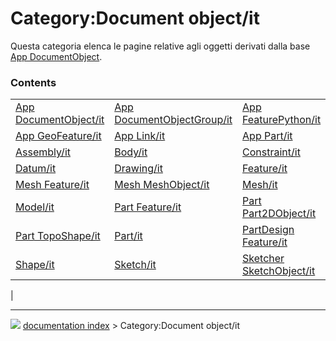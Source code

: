 # Category:Document object/it
Questa categoria elenca le pagine relative agli oggetti derivati dalla base [App DocumentObject](App_DocumentObject/it.md).

### Contents

|     |     |     |
| --- | --- | --- |
| [App DocumentObject/it](App_DocumentObject/it.md) | [App DocumentObjectGroup/it](App_DocumentObjectGroup/it.md) | [App FeaturePython/it](App_FeaturePython/it.md) |
| [App GeoFeature/it](App_GeoFeature/it.md) | [App Link/it](App_Link/it.md) | [App Part/it](App_Part/it.md) |
| [Assembly/it](Assembly/it.md) | [Body/it](Body/it.md) | [Constraint/it](Constraint/it.md) |
| [Datum/it](Datum/it.md) | [Drawing/it](Drawing/it.md) | [Feature/it](Feature/it.md) |
| [Mesh Feature/it](Mesh_Feature/it.md) | [Mesh MeshObject/it](Mesh_MeshObject/it.md) | [Mesh/it](Mesh/it.md) |
| [Model/it](Model/it.md) | [Part Feature/it](Part_Feature/it.md) | [Part Part2DObject/it](Part_Part2DObject/it.md) |
| [Part TopoShape/it](Part_TopoShape/it.md) | [Part/it](Part/it.md) | [PartDesign Feature/it](PartDesign_Feature/it.md) |
| [Shape/it](Shape/it.md) | [Sketch/it](Sketch/it.md) | [Sketcher SketchObject/it](Sketcher_SketchObject/it.md) |
|



---
![](images/Right_arrow.png) [documentation index](../README.md) > Category:Document object/it
